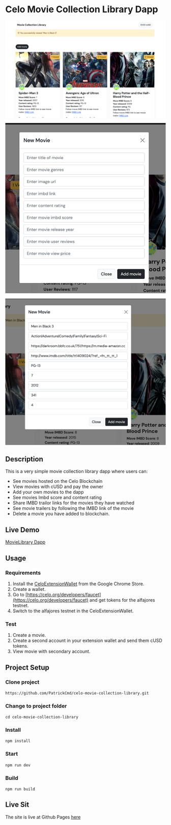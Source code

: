 # Celo Movie Collection Library Dapp
![](images/movies_list.png)

![](images/new_movie.png)

![](images/new_movie_fill.png)

## Description
This is a very simple movie collection library dapp where users can:
* See movies hosted on the Celo Blockchain
* View movies with cUSD and pay the owner
* Add your own movies to the dapp
* See movies Imbd score and content rating
* Share IMBD trailor links for the movies they have watched
* See movie trailers by following the IMBD link of the movie
* Delete a movie you have added to blockchain.

## Live Demo
[MovieLibrary Dapp](https://patrickcmd.github.io/celo-movie-collection-library/)

## Usage

### Requirements
1. Install the [CeloExtensionWallet](https://chrome.google.com/webstore/detail/celoextensionwallet/kkilomkmpmkbdnfelcpgckmpcaemjcdh?hl=en) from the Google Chrome Store.
2. Create a wallet.
3. Go to [https://celo.org/developers/faucet](https://celo.org/developers/faucet) and get tokens for the alfajores testnet.
4. Switch to the alfajores testnet in the CeloExtensionWallet.

### Test
1. Create a movie.
2. Create a second account in your extension wallet and send them cUSD tokens.
3. View movie with secondary account.


## Project Setup

### Clone project
```
https://github.com/PatrickCmd/celo-movie-collection-library.git
```

### Change to project folder
```
cd celo-movie-collection-library
```


### Install
```
npm install
```

### Start
```
npm run dev
```

### Build
```
npm run build
```

## Live Sit
The site is live at Github Pages [here](https://patrickcmd.github.io/celo-movie-collection-library/)